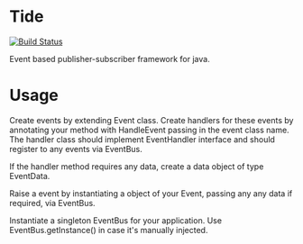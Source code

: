Tide
========

[![Build Status](https://travis-ci.org/abyu/tide.svg)](https://travis-ci.org/abyu/tide)

Event based publisher-subscriber framework for java.

Usage
======

Create events by extending Event class.
Create handlers for these events by annotating your method with HandleEvent passing in the event class name.
The handler class should implement EventHandler interface and should register to any events via EventBus.

If the handler method requires any data, create a data object of type EventData.

Raise a event by instantiating a object of your Event, passing any any data if required, via EventBus.

Instantiate a singleton EventBus for your application. Use EventBus.getInstance() in case it's manually injected.
